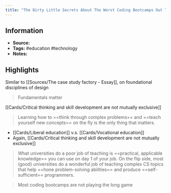 ```yaml
---
title: "The Dirty Little Secrets About The Worst Coding Bootcamps Out There - Essay"
---
```

## Information
- **Source:** 
- **Tags:** #education #technology 
- **Notes:** 

## Highlights
Similar to [[Sources/The case study factory - Essay]], on foundational disciplines of design
> Fundamentals matter

[[Cards/Critical thinking and skill development are not mutually exclusive]]
> Learning how to ==think through complex problems== and ==teach yourself new concepts== on the fly is the only thing that matters.

+ [[Cards/Liberal education]] v.s. [[Cards/Vocational education]]
+ Again, [[Cards/Critical thinking and skill development are not mutually exclusive]]

> What universities do a poor job of teaching is ==practical, applicable knowledge== you can use on day 1 of your job. On the flip side, most (good) universities do a wonderful job of teaching complex CS topics that help ==hone problem-solving abilities== and produce ==self-sufficient== programmers.

> Most coding bootcamps are not playing the long game